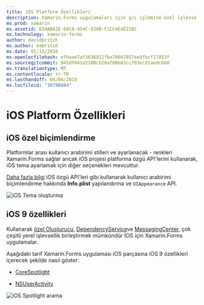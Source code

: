 ```yaml
---
title: iOS Platform Özellikleri
description: Xamarin.Forms uygulamaları için g/ç işlemine özel işlevsellik ekleme
ms.prod: xamarin
ms.assetid: 634AB62E-68C8-454C-838B-F1CC4E4E21BC
ms.technology: xamarin-forms
author: davidbritch
ms.author: dabritch
ms.date: 01/13/2016
ms.openlocfilehash: ef0aad7af3636911fba70667857ee9fbcf17853f
ms.sourcegitcommit: 945df041e2180cb20af08b83cc703ecd1aedc6b0
ms.translationtype: MT
ms.contentlocale: tr-TR
ms.lasthandoff: 04/04/2018
ms.locfileid: "30790684"
---
```

# <a name="ios-platform-features"></a>iOS Platform Özellikleri

## <a name="ios-specific-formatting"></a>iOS özel biçimlendirme

Platformlar arası kullanıcı arabirimi stilleri ve ayarlanacak - renkleri Xamarin.Forms sağlar ancak iOS projesi platforma özgü API'lerini kullanarak, iOS tema ayarlamak için diğer seçenekleri mevcuttur.

[Daha fazla bilgi](theme.md) iOS özgü API'leri gibi kullanarak kullanıcı arabirimi biçimlendirme hakkında **Info.plist** yapılandırma ve `UIAppearance` API.

![](images/status-white-sml.png "iOS Tema oluşturma")

## <a name="ios-9-features"></a>iOS 9 özellikleri

Kullanarak [özel Oluşturucu](~/xamarin-forms/app-fundamentals/custom-renderer/index.md), [DependencyService](~/xamarin-forms/app-fundamentals/dependency-service/index.md)ve [MessagingCenter](~/xamarin-forms/app-fundamentals/messaging-center.md), çok çeşitli yerel işlevsellik birleştirmek mümkündür İOS için Xamarin.Forms uygulamalar.

Aşağıdaki tarif Xamarin.Forms uygulaması iOS parçasına iOS 9 özellikleri içerecek şekilde nasıl göster:

* [CoreSpotlight](https://developer.xamarin.com/recipes/cross-platform/xamarin-forms/ios/core-spotlight-search/)

* [NSUserActivity](https://developer.xamarin.com/recipes/cross-platform/xamarin-forms/ios/nsuseractivity-search/)

![](images/corespotlight.png "iOS Spotlight arama")

